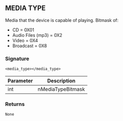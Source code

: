 ## MEDIA TYPE

Media that the device is capable of playing. Bitmask of:

- CD = 0X01
- Audio Files (mp3) = 0X2
- Video = 0X4
- Broadcast = 0X8


### Signature

`<media_type></media_type>`


| Parameter | Description |
| --- | --- |
| int | nMediaTypeBitmask |


### Returns

`None`